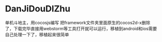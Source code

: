 # DanJiDouDIZhu
单机斗地主，用cocosjs编写
把framework文件夹里面原生的cocos2d-x删除了，下载完毕直接用webstorm等工具打开就可以运行，移植到android和ios需要自己处理一下了，移植起来很简单
